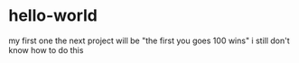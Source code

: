 # hello-world
my first one
the next project will be "the first you goes 100 wins"
i still don't know how to do this
